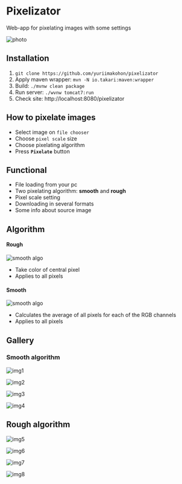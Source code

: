 # Pixelizator

Web-app for pixelating images with some settings

<p>
  <img src="https://i.ibb.co/dmJwWF7/Screen-Shot-2020-11-02-at-5-31-32-PM.png" alt="photo">
</p>

## Installation
1. `git clone https://github.com/yuriimakohon/pixelizator`
2. Apply maven wrapper: `mvn -N io.takari:maven:wrapper`
3. Build: `./mvnw clean package`
4. Run server: `./wvnw tomcat7:run`
5. Check site: http://localhost:8080/pixelizator

## How to pixelate images
* Select image on `file chooser`
* Choose `pixel scale` size
* Choose pixelating algorithm
* Press **`Pixelate`** button

## Functional
* File loading from your pc
* Two pixelating algorithm: **smooth** and **rough**
* Pixel scale setting
* Downloading in several formats
* Some info about source image

## Algorithm
#### Rough
<p>
  <img src="https://i.ibb.co/znnbPqV/Frame-1.png" alt="smooth algo">
</p>

* Take color of central pixel
* Applies to all pixels

#### Smooth
<p>
  <img src="https://i.ibb.co/Sm3SP9H/Frame-1-1.png" alt="smooth algo">
</p>

* Calculates the average of all pixels for each of the RGB channels
* Applies to all pixels

## Gallery
### Smooth algorithm
<p>
<a><img src="https://i.ibb.co/cXC8pDj/Screen-Shot-2020-11-02-at-6-10-04-PM.png" alt="img1"></a>
</p>
<p>
<a><img src="https://i.ibb.co/jDqxScz/Screen-Shot-2020-11-02-at-6-45-05-PM.png" alt="img2"></a>
</p>
<p>
<a><img src="https://i.ibb.co/98QDz5R/Screen-Shot-2020-11-02-at-6-46-45-PM.png" alt="img3"></a>
</p>
<p>
<a><img src="https://i.ibb.co/4PZcrMX/Screen-Shot-2020-11-02-at-6-48-53-PM.png" alt="img4"></a>
</p>

## Rough algorithm
<p>
<a><img src="https://i.ibb.co/DLb6f12/Screen-Shot-2020-11-02-at-6-10-15-PM.png" alt="img5"></a>
</p>
<p>
<a><img src="https://i.ibb.co/XxxBLmR/Screen-Shot-2020-11-02-at-6-45-12-PM.png" alt="img6"></a>
</p>
<p>
<a><img src="https://i.ibb.co/x5dJzCM/Screen-Shot-2020-11-02-at-6-46-33-PM.png" alt="img7"></a>
</p>
<p>
<a><img src="https://i.ibb.co/9T4HVsm/Screen-Shot-2020-11-02-at-6-48-41-PM.png" alt="img8"></a>
</p>
